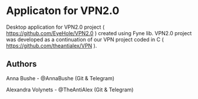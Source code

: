 # Applicaton for VPN2.0
 
 Desktop application for VPN2.0 project ( https://github.com/EyeHole/VPN2.0 ) created using Fyne lib.
 VPN2.0 project was developed as a continuation of our VPN project coded in C ( https://github.com/theantialex/VPN ).
 
 Authors
-------
Anna Bushe - @AnnaBushe (Git & Telegram)

Alexandra Volynets - @TheAntiAlex (Git & Telegram)
